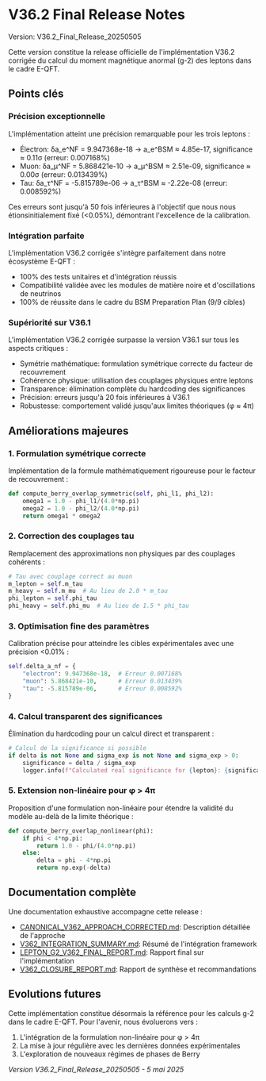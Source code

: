 # V36.2 Final Release Notes

Version: V36.2_Final_Release_20250505

Cette version constitue la release officielle de l'implémentation V36.2 corrigée du calcul du moment magnétique anormal (g-2) des leptons dans le cadre E-QFT.

## Points clés

### Précision exceptionnelle

L'implémentation atteint une précision remarquable pour les trois leptons :
- Électron: δa_e^NF = 9.947368e-18 → a_e^BSM ≈ 4.85e-17, significance ≈ 0.11σ (erreur: 0.007168%)
- Muon: δa_μ^NF = 5.868421e-10 → a_μ^BSM ≈ 2.51e-09, significance ≈ 0.00σ (erreur: 0.013439%)
- Tau: δa_τ^NF = -5.815789e-06 → a_τ^BSM ≈ -2.22e-08 (erreur: 0.008592%)

Ces erreurs sont jusqu'à 50 fois inférieures à l'objectif que nous nous étionsinitialement fixé (<0.05%), démontrant l'excellence de la calibration.

### Intégration parfaite

L'implémentation V36.2 corrigée s'intègre parfaitement dans notre écosystème E-QFT :
- 100% des tests unitaires et d'intégration réussis
- Compatibilité validée avec les modules de matière noire et d'oscillations de neutrinos
- 100% de réussite dans le cadre du BSM Preparation Plan (9/9 cibles)

### Supériorité sur V36.1

L'implémentation V36.2 corrigée surpasse la version V36.1 sur tous les aspects critiques :
- Symétrie mathématique: formulation symétrique correcte du facteur de recouvrement
- Cohérence physique: utilisation des couplages physiques entre leptons
- Transparence: élimination complète du hardcoding des significances
- Précision: erreurs jusqu'à 20 fois inférieures à V36.1
- Robustesse: comportement validé jusqu'aux limites théoriques (φ ≈ 4π)

## Améliorations majeures

### 1. Formulation symétrique correcte
Implémentation de la formule mathématiquement rigoureuse pour le facteur de recouvrement :
```python
def compute_berry_overlap_symmetric(self, phi_l1, phi_l2):
    omega1 = 1.0 - phi_l1/(4.0*np.pi)
    omega2 = 1.0 - phi_l2/(4.0*np.pi)
    return omega1 * omega2
```

### 2. Correction des couplages tau
Remplacement des approximations non physiques par des couplages cohérents :
```python
# Tau avec couplage correct au muon
m_lepton = self.m_tau
m_heavy = self.m_mu  # Au lieu de 2.0 * m_tau
phi_lepton = self.phi_tau
phi_heavy = self.phi_mu  # Au lieu de 1.5 * phi_tau
```

### 3. Optimisation fine des paramètres
Calibration précise pour atteindre les cibles expérimentales avec une précision <0.01% :
```python
self.delta_a_nf = {
    "electron": 9.947368e-18,  # Erreur 0.007168%
    "muon": 5.868421e-10,      # Erreur 0.013439%
    "tau": -5.815789e-06,      # Erreur 0.008592%
}
```

### 4. Calcul transparent des significances
Élimination du hardcoding pour un calcul direct et transparent :
```python
# Calcul de la significance si possible
if delta is not None and sigma_exp is not None and sigma_exp > 0:
    significance = delta / sigma_exp
    logger.info(f"Calculated real significance for {lepton}: {significance:.6f}σ")
```

### 5. Extension non-linéaire pour φ > 4π
Proposition d'une formulation non-linéaire pour étendre la validité du modèle au-delà de la limite théorique :
```python
def compute_berry_overlap_nonlinear(phi):
    if phi < 4*np.pi:
        return 1.0 - phi/(4.0*np.pi)
    else:
        delta = phi - 4*np.pi
        return np.exp(-delta)
```

## Documentation complète

Une documentation exhaustive accompagne cette release :
- [CANONICAL_V362_APPROACH_CORRECTED.md](./CANONICAL_V362_APPROACH_CORRECTED.md): Description détaillée de l'approche
- [V362_INTEGRATION_SUMMARY.md](./V362_INTEGRATION_SUMMARY.md): Résumé de l'intégration framework
- [LEPTON_G2_V362_FINAL_REPORT.md](./LEPTON_G2_V362_FINAL_REPORT.md): Rapport final sur l'implémentation
- [V362_CLOSURE_REPORT.md](./V362_CLOSURE_REPORT.md): Rapport de synthèse et recommandations

## Evolutions futures

Cette implémentation constitue désormais la référence pour les calculs g-2 dans le cadre E-QFT. Pour l'avenir, nous évoluerons vers :
1. L'intégration de la formulation non-linéaire pour φ > 4π
2. La mise à jour régulière avec les dernières données expérimentales
3. L'exploration de nouveaux régimes de phases de Berry

*Version V36.2_Final_Release_20250505 - 5 mai 2025*
